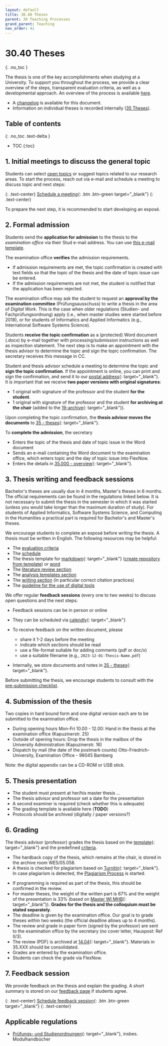 ```yaml
---
layout: default
title: 30.40 Theses
parent: 30 Teaching Processes
grand_parent: Teaching
nav_order: 41
---
```


# 30.40 Theses
{: .no_toc }

The thesis is one of the key accomplishments when studying at a University.
To support you throughout the process, we provide a clear overview of the steps, transparent evaluation criteria, as well as a developmental approach.
An overview of the process is available [here](30.40.theses_process.html).

- A [changelog](https://github.com/digital-work-lab/handbook/commits/main/docs/30-teaching/30_processes/30.40.theses.md) is available for this document.
- Information on individual theses is recorded internally ([35 Theses](../35_theses.html)).

## Table of contents
{: .no_toc .text-delta }

- TOC
{:toc}

## 1. Initial meetings to discuss the general topic

Students can select [open topics](30.40.theses_topics.html) or suggest topics related to our research areas.
To start the process, reach out via e-mail and schedule a meeting to discuss topic and next steps:

{: .text-center}
[Schedule a meeting](https://calendly.com/gerit-wagner/30min){: .btn .btn-green target="_blank"}
{: .text-center}

To prepare the next step, it is recommended to start developing an exposé.

## 2. Formal admission

Students send the **application for admission** to the thesis to the *examination office* via their Stud e-mail address.
You can use [this e-mail template](30.40.thesis_admission_mail.html).

The examination office **verifies** the admission requirements.

- If admission requirements are met, the topic confirmation is created with text fields so that the topic of the thesis and the date of topic issue can be entered.
- If the admission requirements are not met, the student is notified that the application has been rejected.

The examination office may ask the student to request an **approval by the examination committee** (Prüfungsausschuss) to write a thesis in the area of *Digital Work*.
This is the case when older regulations (Studien- und Fachprüfungsordnung) apply (i.e., when master studies were started before 2018), or for students of Informatics and Applied Informatics (e.g., International Software Systems Science).

Students **receive the topic confirmation** as a (protected) Word document (.docx) by e-mail together with processing/submission instructions as well as inspection statement.
The next step is to make an appointment with the thesis advisor to determine the topic and sign the topic confirmation. The secretary receives this message in CC.

Student and thesis advisor schedule a meeting to determine the topic and **sign the topic confirmation**.
If the appointment is online, you can print and sign the confirmation, and send it to our [postal address](https://www.uni-bamberg.de/digital-work/team/prof-dr-gerit-wagner/){: target="_blank"}.
It is important that we receive **two paper versions with original signatures**:

- 1 original with signature of the professor and the student **for the student**.
- 1 original with signature of the professor and the student **for archiving at the chair** (added to the [19-archive](https://nc-2272638881871040784.nextcloud-ionos.com/index.php/apps/files/files?dir=/10-lab/19_archive&fileid=62){: target="_blank"}).

Upon completing the topic confirmation, the **thesis advisor moves the documents** to [35 - theses](https://nc-2272638881871040784.nextcloud-ionos.com/index.php/apps/files/?dir=/30-30-teaching/35_theses&fileid=124){: target="_blank"}.

To **complete the admission**, the secretary

- Enters the topic of the thesis and date of topic issue in the Word document
- Sends an e-mail containing the Word document to the examination office, which enters topic and the day of topic issue into FlexNow.
- Enters the details in [35.000 - overview](https://nc-2272638881871040784.nextcloud-ionos.com/index.php/apps/files/?dir=/30-30-teaching/35_theses/000_overview&fileid=608){: target="_blank"}.

## 3. Thesis writing and feedback sessions

Bachelor's theses are usually due in 4 months, Master's theses in 6 months.
The official requirements can be found in the regulations linked below.
It is not necessary to submit the thesis in the semester in which it was started (unless you would take longer than the maximum duration of study).
For students of Applied Informatics, Software Systems Science, and Computing in the Humanities a practical part is required for Bachelor's and Master's theses.

We encourage students to complete an exposé before writing the thesis.
A thesis must be written in English.
The following resources may be helpful:

- The [evaluation criteria](30.40.theses_criteria.html)
- The [schedule](30.40.theses_schedule.html)
- The thesis template for [markdown](https://github.com/digital-work-lab/thesis-template){: target="_blank"} ([create repository from template](https://github.com/new?template_name=thesis-template&template_owner=digital-work-lab)) or [word](https://raw.githubusercontent.com/digital-work-lab/handbook/main/assets/docs/template.docx)
- The [literature review section](../../20-research/20_processes/20.10.literature-review.html)
- The [analysis templates section](../../20-research/20_processes/20.21.analysis-templates.html)
- The [writing section](../../20-research/20_processes/20.29.writing.html) (in particular correct citation practices)
- The [guideline for the use of digital tools](30.40.theses_digital_tools.html)

We offer regular **feedback sessions** (every one to two weeks) to discuss open questions and the next steps:

- Feedback sessions can be in person or online
- They can be scheduled via [calendly](https://calendly.com/gerit-wagner/30min){: target="_blank"}
- To receive feedback on the written document, please

  - share it 1-2 days before the meeting
  - indicate which sections should be read
  - use a file-format suitable for adding comments (pdf or doc/x)
  - use a suitable filename (e.g., `2023-12-01-Thesis-Name.pdf`)

- Internally, we store documents and notes in [35 - theses](https://nc-2272638881871040784.nextcloud-ionos.com/index.php/apps/files/?dir=/30-30-teaching/35_theses&fileid=124){: target="_blank"}.

Before submitting the thesis, we encourage students to consult with the [pre-submission checklist](30.40.theses_pre_submission.html).

## 4. Submission of the thesis

Two copies in hard bound form and one digital version each are to be submitted to the examination office.

- During opening hours Mon-Fri 10.00 - 12.00: Hand in the thesis at the examination office (Kapuzinerstr. 25)
- Outside of opening hours: Drop the thesis in the mailbox of the University Administration (Kapuzinerstr. 16)
- Dispatch by mail (the date of the postmark counts) Otto-Friedrich-University, Examination Office - 96045 Bamberg

Note: the digital appendix can be a CD-ROM or USB stick.

## 5. Thesis presentation

- The student must present at her/his master thesis ...
- The thesis advisor and professor set a date for the presentation
- A second examiner is required (check whether this is adequate)
- The grading template is available here (**TODO**)
- Protocols should be archived (digitally / paper versions?)

## 6. Grading

The thesis advisor (professor) grades the thesis based on the [template](https://github.com/digital-work-lab/handbook/tree/main/src/thesis_review){: target="_blank"} and the predefined [criteria](30.40.theses_criteria.html).

- The hardback copy of the thesis, which remains at the chair, is stored in the archive room WE5/05.058.
- A thesis is checked for plagiarism based on [Turnitin](https://www.uni-bamberg.de/its/turnitin){: target="_blank"}. In case plagiarism is detected, the [Plagiarism Process](30.52.plagiarism.html) is started.
<!-- generative AI: cannot be detected reliably -->
- If programming is required as part of the thesis, this should be confirmed in the review.
- For master theses, the weight of the written part is 67% and the weight of the presentation is 33% (based on [Master WI MHB](https://www.uni-bamberg.de/fileadmin/abt-studium/Modulhandbuecher/WIAI/WI/Master/MHB_MA_WI_2018.pdf){: target="_blank"}). **Grades for the thesis and the colloquium must be stated separately**.
- The deadline is given by the examination office. Our goal is to grade theses within two weeks (the official deadline allows up to 4 months). 
- The review and grade in paper form (signed by the professor) are sent to the examination office by the secretary (no cover letter, Hauspost: Ref II/3).
- The review (PDF) is archived at [14.04](https://nc-2272638881871040784.nextcloud-ionos.com/index.php/apps/files/?dir=/10-lab/14_grades/04_theses&fileid=73){: target="_blank"}. Materials in 35.XXX should be consolidated.
- Grades are entered by the examination office.
- Students can check the grade via FlexNow.

## 7. Feedback session

We provide feedback on the thesis and explain the grading.
A short summary is stored on our [feedback page](30.40.theses_feedback.html) if students agree.

{: .text-center}
[Schedule feedback session](https://calendly.com/gerit-wagner/30min){: .btn .btn-green target="_blank"}
{: .text-center}

## Applicable regulations

<!-- 
- Bachelor Business Information Systems
- Bachelor International Information Systems Management
- Bachelor Angewandte Informatik
- Bachelor Software Systems Science
- Master Business Information Systems
- Master International Information Systems Management
- Master Angewandte Informatik
- Master Software Systems Science
- Master Computing in the Humanities
 -->

- [Prüfungs- und Studienordnungen](https://www.uni-bamberg.de/abt-studium/aufgaben/pruefungs-studienordnungen/){: target="_blank"}, insbes. Modulhandbücher
